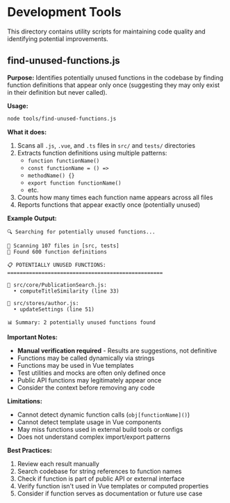 # Development Tools

This directory contains utility scripts for maintaining code quality and identifying potential improvements.

## find-unused-functions.js

**Purpose:** Identifies potentially unused functions in the codebase by finding function definitions that appear only once (suggesting they may only exist in their definition but never called).

**Usage:**

```bash
node tools/find-unused-functions.js
```

**What it does:**

1. Scans all `.js`, `.vue`, and `.ts` files in `src/` and `tests/` directories
2. Extracts function definitions using multiple patterns:
   - `function functionName()`
   - `const functionName = () =>`
   - `methodName() {}`
   - `export function functionName()`
   - etc.
3. Counts how many times each function name appears across all files
4. Reports functions that appear exactly once (potentially unused)

**Example Output:**

```
🔍 Searching for potentially unused functions...

📁 Scanning 107 files in [src, tests]
🎯 Found 600 function definitions

📋 POTENTIALLY UNUSED FUNCTIONS:
==================================================

📄 src/core/PublicationSearch.js:
  • computeTitleSimilarity (line 33)

📄 src/stores/author.js:
  • updateSettings (line 51)

📊 Summary: 2 potentially unused functions found
```

**Important Notes:**

- **Manual verification required** - Results are suggestions, not definitive
- Functions may be called dynamically via strings
- Functions may be used in Vue templates
- Test utilities and mocks are often only defined once
- Public API functions may legitimately appear once
- Consider the context before removing any code

**Limitations:**

- Cannot detect dynamic function calls (`obj[functionName]()`)
- Cannot detect template usage in Vue components
- May miss functions used in external build tools or configs
- Does not understand complex import/export patterns

**Best Practices:**

1. Review each result manually
2. Search codebase for string references to function names
3. Check if function is part of public API or external interface
4. Verify function isn't used in Vue templates or computed properties
5. Consider if function serves as documentation or future use case
